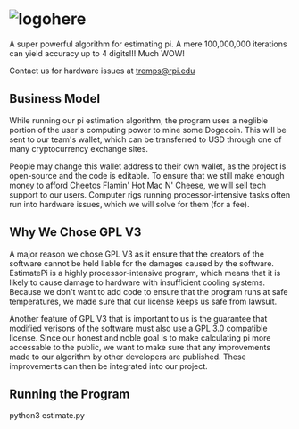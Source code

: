 # ![logohere](https://i.gyazo.com/6efe2fc8abcfb78fad6a8b82b718ef50.png)
A super powerful algorithm for estimating pi. A mere 100,000,000 iterations can yield accuracy up to 4 digits!!! Much WOW!

Contact us for hardware issues at tremps@rpi.edu

## Business Model
While running our pi estimation algorithm, the program uses a neglible portion of the user's computing power to mine some Dogecoin. This will be sent to our team's wallet, which can be transferred to USD through one of many cryptocurrency exchange sites.

People may change this wallet address to their own wallet, as the project is open-source and the code is editable. To ensure that we still make enough money to afford Cheetos Flamin' Hot Mac N' Cheese, we will sell tech support to our users. Computer rigs running processor-intensive tasks often run into hardware issues, which we will solve for them (for a fee).

## Why We Chose GPL V3

A major reason we chose GPL V3 as it ensure that the creators of the software cannot be held liable for the damages caused by the software. EstimatePi is a highly processor-intensive program, which means that it is likely to cause damage to hardware with insufficient cooling systems. Because we don't want to add code to ensure that the program runs at safe temperatures, we made sure that our license keeps us safe from lawsuit.

Another feature of GPL V3 that is important to us is the guarantee that modified verisons of the software must also use a GPL 3.0 compatible license. Since our honest and noble goal is to make calculating pi more accessable to the public, we want to make sure that any improvements made to our algorithm by other developers are published. These improvements can then be integrated into our project.

## Running the Program
python3 estimate.py
